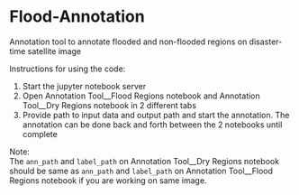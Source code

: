 # Flood-Annotation
Annotation tool to annotate flooded and non-flooded regions on disaster-time satellite image

Instructions for using the code:   
1. Start the jupyter notebook server  
2. Open Annotation Tool__Flood Regions notebook and Annotation Tool__Dry Regions notebook in 2 different tabs  
3. Provide path to input data and output path and start the annotation. The annotation can be done back and forth between the 2 notebooks until complete  

Note:  
The `ann_path` and `label_path` on Annotation Tool__Dry Regions notebook should be same as `ann_path` and `label_path` on Annotation Tool__Flood Regions notebook if you are working on same image.
